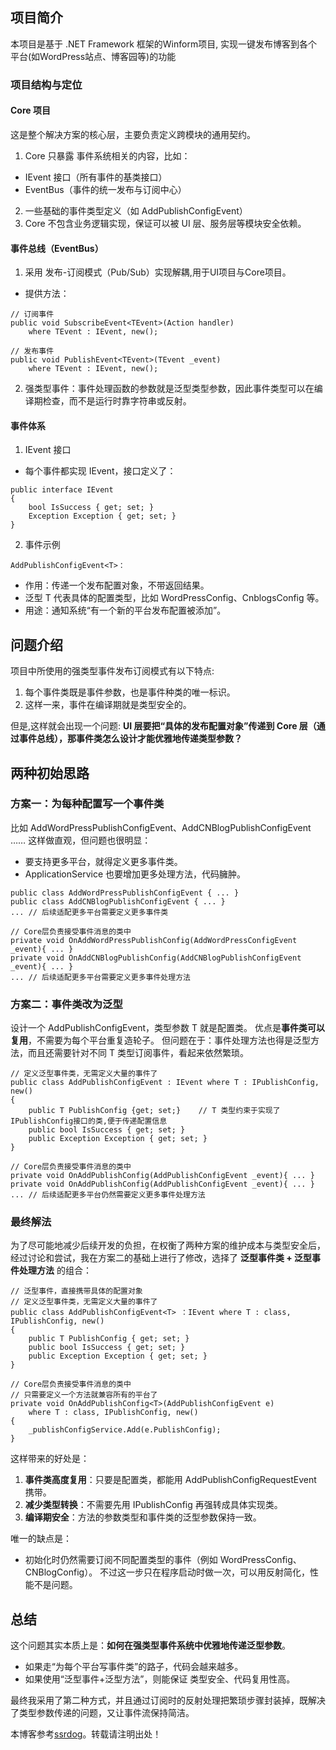 ## 项目简介

本项目是基于 .NET Framework 框架的Winform项目, 实现一键发布博客到各个平台(如WordPress站点、博客园等)的功能

### 项目结构与定位

#### Core 项目

这是整个解决方案的核心层，主要负责定义跨模块的通用契约。

1. Core 只暴露 事件系统相关的内容，比如：

* IEvent 接口（所有事件的基类接口）
* EventBus（事件的统一发布与订阅中心）

2. 一些基础的事件类型定义（如 AddPublishConfigEvent）
3. Core 不包含业务逻辑实现，保证可以被 UI 层、服务层等模块安全依赖。

#### 事件总线（EventBus）

1. 采用 发布-订阅模式（Pub/Sub）实现解耦,用于UI项目与Core项目。

* 提供方法：

```
// 订阅事件
public void SubscribeEvent<TEvent>(Action handler) 
    where TEvent : IEvent, new();

// 发布事件
public void PublishEvent<TEvent>(TEvent _event) 
    where TEvent : IEvent, new();
```

2. 强类型事件：事件处理函数的参数就是泛型类型参数，因此事件类型可以在编译期检查，而不是运行时靠字符串或反射。

#### 事件体系

1. IEvent 接口

* 每个事件都实现 IEvent，接口定义了：

```
public interface IEvent
{
    bool IsSuccess { get; set; }
    Exception Exception { get; set; }
}
```

2. 事件示例

```
AddPublishConfigEvent<T>：
```

* 作用：传递一个发布配置对象，不带返回结果。
* 泛型 T 代表具体的配置类型，比如 WordPressConfig、CnblogsConfig 等。
* 用途：通知系统“有一个新的平台发布配置被添加”。

## 问题介绍

项目中所使用的强类型事件发布订阅模式有以下特点:

1. 每个事件类既是事件参数，也是事件种类的唯一标识。
2. 这样一来，事件在编译期就是类型安全的。

但是,这样就会出现一个问题:
**UI 层要把“具体的发布配置对象”传递到 Core 层（通过事件总线），那事件类怎么设计才能优雅地传递类型参数？**

## 两种初始思路

### 方案一：为每种配置写一个事件类

比如 AddWordPressPublishConfigEvent、AddCNBlogPublishConfigEvent ……
这样做直观，但问题也很明显：

* 要支持更多平台，就得定义更多事件类。
* ApplicationService 也要增加更多处理方法，代码臃肿。

```
public class AddWordPressPublishConfigEvent { ... }
public class AddCNBlogPublishConfigEvent { ... }
... // 后续适配更多平台需要定义更多事件类

// Core层负责接受事件消息的类中
private void OnAddWordPressPublishConfig(AddWordPressConfigEvent _event){ ... }
private void OnAddCNBlogPublishConfig(AddCNBlogPublishConfigEvent _event){ ... }
... // 后续适配更多平台需要定义更多事件处理方法
```

### 方案二：事件类改为泛型

设计一个 AddPublishConfigEvent，类型参数 T 就是配置类。
优点是**事件类可以复用**，不需要为每个平台重复造轮子。
但问题在于：事件处理方法也得是泛型方法，而且还需要针对不同 T 类型订阅事件，看起来依然繁琐。

```
// 定义泛型事件类，无需定义大量的事件了
public class AddPublishConfigEvent : IEvent where T : IPublishConfig, new()
{
    public T PublishConfig {get; set;}    // T 类型约束于实现了IPublishConfig接口的类,便于传递配置信息
    public bool IsSuccess { get; set; }
    public Exception Exception { get; set; }
}

// Core层负责接受事件消息的类中
private void OnAddPublishConfig(AddPublishConfigEvent _event){ ... }
private void OnAddPublishConfig(AddPublishConfigEvent _event){ ... }
... // 后续适配更多平台仍然需要定义更多事件处理方法
```

### 最终解法

为了尽可能地减少后续开发的负担，在权衡了两种方案的维护成本与类型安全后，经过讨论和尝试，我在方案二的基础上进行了修改，选择了 **泛型事件类 + 泛型事件处理方法** 的组合：

```
// 泛型事件，直接携带具体的配置对象
// 定义泛型事件类，无需定义大量的事件了
public class AddPublishConfigEvent<T> ：IEvent where T : class, IPublishConfig, new()
{
    public T PublishConfig { get; set; }
    public bool IsSuccess { get; set; }
    public Exception Exception { get; set; }
}

// Core层负责接受事件消息的类中
// 只需要定义一个方法就兼容所有的平台了
private void OnAddPublishConfig<T>(AddPublishConfigEvent e)
    where T : class, IPublishConfig, new()
{
    _publishConfigService.Add(e.PublishConfig);
}
```

这样带来的好处是：

1. **事件类高度复用**：只要是配置类，都能用 AddPublishConfigRequestEvent 携带。
2. **减少类型转换**：不需要先用 IPublishConfig 再强转成具体实现类。
3. **编译期安全**：方法的参数类型和事件类的泛型参数保持一致。

唯一的缺点是：

* 初始化时仍然需要订阅不同配置类型的事件（例如 WordPressConfig、CNBlogConfig）。
  不过这一步只在程序启动时做一次，可以用反射简化，性能不是问题。

## 总结

这个问题其实本质上是：**如何在强类型事件系统中优雅地传递泛型参数**。

* 如果走“为每个平台写事件类”的路子，代码会越来越多。
* 如果使用“泛型事件+泛型方法”，则能保证 类型安全、代码复用性高。

最终我采用了第二种方式，并且通过订阅时的反射处理把繁琐步骤封装掉，既解决了类型参数传递的问题，又让事件流保持简洁。

本博客参考[ssrdog](https://pi64.org)。转载请注明出处！
